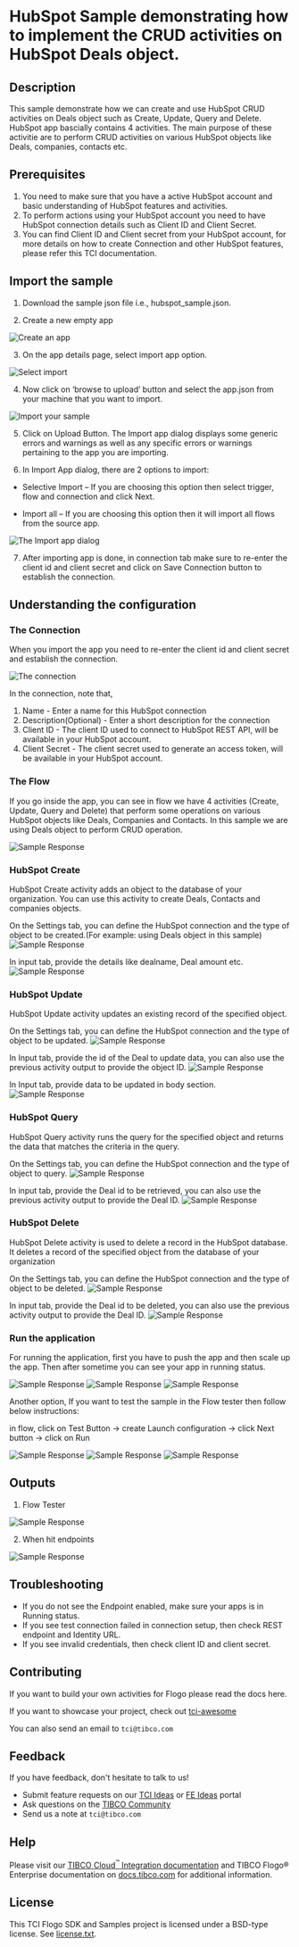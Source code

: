 # HubSpot Sample demonstrating how to implement the CRUD activities on HubSpot Deals object.


## Description

This sample demonstrate how we can create and use HubSpot CRUD activities on Deals object such as Create, Update, Query and Delete.
HubSpot app bascially contains 4 activities. The main purpose of these activitie are to  perform CRUD activities on various HubSpot objects like Deals, companies, contacts etc.

## Prerequisites

1. You need to make sure that you have a active HubSpot account and basic understanding of HubSpot features and activities.
2. To perform actions using your HubSpot account you need to have HubSpot connection details such as Client ID and Client Secret.
3. You can find Client ID and Client secret from your HubSpot account, for more details on how to create Connection and other HubSpot features, please refer this TCI documentation.

## Import the sample

1. Download the sample json file i.e., hubspot_sample.json.

2. Create a new empty app

![Create an app](../../../import-screenshots/hubspot_ss/createapp.png)

3. On the app details page, select import app option.

![Select import](../../../import-screenshots/hubspot_ss/createORimport.png)

4. Now click on ‘browse to upload’ button and select the app.json from your machine that you want to import.

![Import your sample](../../../import-screenshots/hubspot_ss/uploadapp.png)

5. Click on Upload Button. The Import app dialog displays some generic errors and warnings as well as any specific errors or warnings pertaining to the app you are importing.

6. In Import App dialog, there are 2 options to import:

* Selective Import – If you are choosing this option then select trigger, flow and connection and click Next.

* Import all – If you are choosing this option then it will import all flows from the source app.

![The Import app dialog](../../../import-screenshots/hubspot_ss/importall.png)

7. After importing app is done, in connection tab make sure to re-enter the client id and client secret and click on Save Connection button to establish the connection.

## Understanding the configuration

### The Connection

When you import the app you need to re-enter the client id and client secret and establish the connection.

![The connection](../../../import-screenshots/hubspot_ss/conn.png)

In the connection, note that,
1. Name - 	Enter a name for this HubSpot connection
2. Description(Optional) - Enter a short description for the connection
3. Client ID -	The client ID used to connect to HubSpot REST API, will be available in your HubSpot account.
4. Client Secret -	The client secret used to generate an access token, will be available in your HubSpot account.

### The Flow

If you go inside the app, you can see in flow we have 4 activities (Create, Update, Query and Delete)  that perform some operations on various HubSpot objects like Deals, Companies and Contacts.
In this sample we are using Deals object to perform CRUD operation.

![Sample Response](../../../import-screenshots/hubspot_ss/flow.png)


### HubSpot Create

HubSpot Create activity adds an object to the database of your organization.
You can use this activity to create Deals, Contacts and companies objects.

On the Settings tab, you can define the HubSpot connection and the type of object to be created.(For example: using Deals object in this sample)
![Sample Response](../../../import-screenshots/hubspot_ss/create1.png)

In input tab, provide the details like dealname, Deal amount etc.
![Sample Response](../../../import-screenshots/hubspot_ss/create2.png)


### HubSpot Update

HubSpot Update activity updates an existing record of the specified object.

On the Settings tab, you can define the HubSpot connection and the type of object to be updated.
![Sample Response](../../../import-screenshots/hubspot_ss/update1.png)

In Input tab, provide the id of the Deal to update data, you can also use the previous activity output to provide the object ID.
![Sample Response](../../../import-screenshots/hubspot_ss/update2.png)

In Input tab, provide data to be updated in body section.
![Sample Response](../../../import-screenshots/hubspot_ss/update3.png)


### HubSpot Query

HubSpot Query activity runs the query for the specified object and returns the data that matches the criteria in the query.

On the Settings tab, you can define the HubSpot connection and the type of object to query.
![Sample Response](../../../import-screenshots/hubspot_ss/query1.png)

In input tab, provide the Deal id to be retrieved, you can also use the previous activity output to provide the Deal ID.
![Sample Response](../../../import-screenshots/hubspot_ss/query2.png)

### HubSpot Delete

HubSpot Delete activity is used to delete a record in the HubSpot database. It deletes a record of the specified object from the database of your organization

On the Settings tab, you can define the HubSpot connection and the type of object to be deleted.
![Sample Response](../../../import-screenshots/hubspot_ss/delete1.png)

In input tab, provide the Deal id to be deleted, you can also use the previous activity output to provide the Deal ID.
![Sample Response](../../../import-screenshots/hubspot_ss/delete2.png)


### Run the application
For running the application, first you have to push the app and then scale up the app.
Then after sometime you can see your app in running status.

![Sample Response](../../../import-screenshots/hubspot_ss/push1.png)
![Sample Response](../../../import-screenshots/hubspot_ss/push2.png)
![Sample Response](../../../import-screenshots/hubspot_ss/push3.png)


Another option, If you want to test the sample in the Flow tester then follow below instructions:
 
in flow, click on Test Button -> create Launch configuration -> click Next button -> click on Run

![Sample Response](../../../import-screenshots/hubspot_ss/flowtester1.png)
![Sample Response](../../../import-screenshots/hubspot_ss/flowtester2.png)
![Sample Response](../../../import-screenshots/hubspot_ss/flowtester3.png)

## Outputs

1. Flow Tester

![Sample Response](../../../import-screenshots/hubspot_ss/flowtesterlogs.png)

2. When hit endpoints

![Sample Response](../../../import-screenshots/hubspot_ss/pushlogs.png)


## Troubleshooting

* If you do not see the Endpoint enabled, make sure your apps is in Running status.
* If you see test connection failed in connection setup, then check REST endpoint and Identity URL.
* If you see invalid credentials, then check client ID and client secret.

## Contributing
If you want to build your own activities for Flogo please read the docs here.

If you want to showcase your project, check out [tci-awesome](https://github.com/TIBCOSoftware/tci-awesome)

You can also send an email to `tci@tibco.com`

## Feedback
If you have feedback, don't hesitate to talk to us!

* Submit feature requests on our [TCI Ideas](https://ideas.tibco.com/?project=TCI) or [FE Ideas](https://ideas.tibco.com/?project=FE) portal
* Ask questions on the [TIBCO Community](https://community.tibco.com/answers/product/344006)
* Send us a note at `tci@tibco.com`

## Help
Please visit our [TIBCO Cloud<sup>&trade;</sup> Integration documentation](https://integration.cloud.tibco.com/docs/) and TIBCO Flogo® Enterprise documentation on [docs.tibco.com](https://docs.tibco.com/) for additional information.

## License
This TCI Flogo SDK and Samples project is licensed under a BSD-type license. See [license.txt](license.txt).

